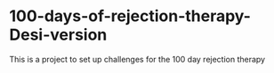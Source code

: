 # 100-days-of-rejection-therapy-Desi-version
This is a project to set up challenges for the 100 day rejection therapy 
